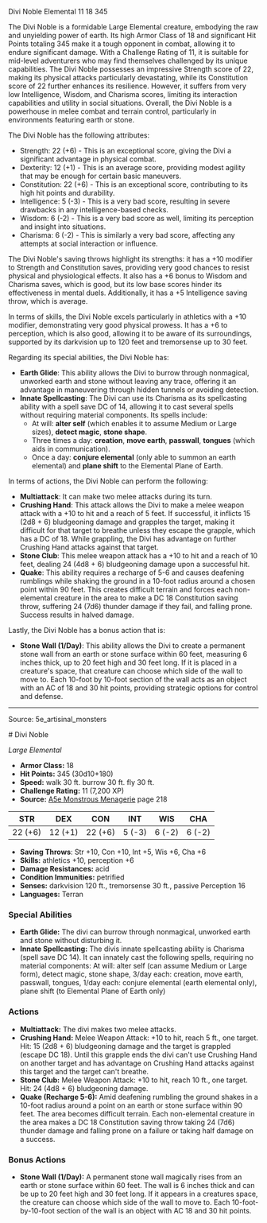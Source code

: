 <MonsterName/>Divi Noble</MonsterName>
<CreatureType/>Elemental</CreatureType>
<CR/>11</CR>
<AC/>18</AC>
<HP/>345</HP>
<summary>The Divi Noble is a formidable Large Elemental creature, embodying the raw and unyielding power of earth. Its high Armor Class of 18 and significant Hit Points totaling 345 make it a tough opponent in combat, allowing it to endure significant damage. With a Challenge Rating of 11, it is suitable for mid-level adventurers who may find themselves challenged by its unique capabilities. The Divi Noble possesses an impressive Strength score of 22, making its physical attacks particularly devastating, while its Constitution score of 22 further enhances its resilience. However, it suffers from very low Intelligence, Wisdom, and Charisma scores, limiting its interaction capabilities and utility in social situations. Overall, the Divi Noble is a powerhouse in melee combat and terrain control, particularly in environments featuring earth or stone.</summary>

<detail>

The Divi Noble has the following attributes:

- Strength: 22 (+6) - This is an exceptional score, giving the Divi a significant advantage in physical combat.
- Dexterity: 12 (+1) - This is an average score, providing modest agility that may be enough for certain basic maneuvers.
- Constitution: 22 (+6) - This is an exceptional score, contributing to its high hit points and durability.
- Intelligence: 5 (-3) - This is a very bad score, resulting in severe drawbacks in any intelligence-based checks.
- Wisdom: 6 (-2) - This is a very bad score as well, limiting its perception and insight into situations.
- Charisma: 6 (-2) - This is similarly a very bad score, affecting any attempts at social interaction or influence.

The Divi Noble's saving throws highlight its strengths: it has a +10 modifier to Strength and Constitution saves, providing very good chances to resist physical and physiological effects. It also has a +6 bonus to Wisdom and Charisma saves, which is good, but its low base scores hinder its effectiveness in mental duels. Additionally, it has a +5 Intelligence saving throw, which is average.

In terms of skills, the Divi Noble excels particularly in athletics with a +10 modifier, demonstrating very good physical prowess. It has a +6 to perception, which is also good, allowing it to be aware of its surroundings, supported by its darkvision up to 120 feet and tremorsense up to 30 feet.

Regarding its special abilities, the Divi Noble has:

- **Earth Glide**: This ability allows the Divi to burrow through nonmagical, unworked earth and stone without leaving any trace, offering it an advantage in maneuvering through hidden tunnels or avoiding detection.
- **Innate Spellcasting**: The Divi can use its Charisma as its spellcasting ability with a spell save DC of 14, allowing it to cast several spells without requiring material components. Its spells include:
  - At will: **alter self** (which enables it to assume Medium or Large sizes), **detect magic**, **stone shape**.
  - Three times a day: **creation**, **move earth**, **passwall**, **tongues** (which aids in communication).
  - Once a day: **conjure elemental** (only able to summon an earth elemental) and **plane shift** to the Elemental Plane of Earth.

In terms of actions, the Divi Noble can perform the following:

- **Multiattack**: It can make two melee attacks during its turn.
- **Crushing Hand**: This attack allows the Divi to make a melee weapon attack with a +10 to hit and a reach of 5 feet. If successful, it inflicts 15 (2d8 + 6) bludgeoning damage and grapples the target, making it difficult for that target to breathe unless they escape the grapple, which has a DC of 18. While grappling, the Divi has advantage on further Crushing Hand attacks against that target.
- **Stone Club**: This melee weapon attack has a +10 to hit and a reach of 10 feet, dealing 24 (4d8 + 6) bludgeoning damage upon a successful hit.
- **Quake**: This ability requires a recharge of 5-6 and causes deafening rumblings while shaking the ground in a 10-foot radius around a chosen point within 90 feet. This creates difficult terrain and forces each non-elemental creature in the area to make a DC 18 Constitution saving throw, suffering 24 (7d6) thunder damage if they fail, and falling prone. Success results in halved damage.

Lastly, the Divi Noble has a bonus action that is:

- **Stone Wall (1/Day)**: This ability allows the Divi to create a permanent stone wall from an earth or stone surface within 60 feet, measuring 6 inches thick, up to 20 feet high and 30 feet long. If it is placed in a creature's space, that creature can choose which side of the wall to move to. Each 10-foot by 10-foot section of the wall acts as an object with an AC of 18 and 30 hit points, providing strategic options for control and defense.</detail>



---

Source: 5e_artisinal_monsters

<statblock>
# Divi Noble

*Large* *Elemental*

- **Armor Class:** 18
- **Hit Points:** 345 (30d10+180)
- **Speed:** walk 30 ft. burrow 30 ft. fly 30 ft.
- **Challenge Rating:** 11 (7,200 XP)
- **Source:** [A5e Monstrous Menagerie](https://enpublishingrpg.com/products/level-up-monstrous-menagerie-a5e) page 218

| STR | DEX | CON | INT | WIS | CHA |
| --- | --- | --- | --- | --- | --- |
| 22 (+6) | 12 (+1) | 22 (+6) | 5 (-3) | 6 (-2) | 6 (-2) |

- **Saving Throws**: Str +10, Con +10, Int +5, Wis +6, Cha +6
- **Skills:** athletics +10, perception +6
- **Damage Resistances:** acid
- **Condition Immunities:** petrified
- **Senses:** darkvision 120 ft., tremorsense 30 ft., passive Perception 16
- **Languages:** Terran

### Special Abilities

- **Earth Glide:** The divi can burrow through nonmagical, unworked earth and stone without disturbing it.
- **Innate Spellcasting:** The divis innate spellcasting ability is Charisma (spell save DC 14). It can innately cast the following spells, requiring no material components: At will: alter self (can assume Medium or Large form), detect magic, stone shape, 3/day each: creation, move earth, passwall, tongues, 1/day each: conjure elemental (earth elemental only), plane shift (to Elemental Plane of Earth only)

### Actions

- **Multiattack:** The divi makes two melee attacks.
- **Crushing Hand:** Melee Weapon Attack: +10 to hit, reach 5 ft., one target. Hit: 15 (2d8 + 6) bludgeoning damage  and the target is grappled (escape DC 18). Until this grapple ends  the divi can't use Crushing Hand on another target and has advantage on Crushing Hand attacks against this target  and the target can't breathe.
- **Stone Club:** Melee Weapon Attack: +10 to hit, reach 10 ft., one target. Hit: 24 (4d8 + 6) bludgeoning damage.
- **Quake (Recharge 5-6):** Amid deafening rumbling  the ground shakes in a 10-foot radius around a point on an earth or stone surface within 90 feet. The area becomes difficult terrain. Each non-elemental creature in the area makes a DC 18 Constitution saving throw  taking 24 (7d6) thunder damage and falling prone on a failure or taking half damage on a success.

### Bonus Actions

- **Stone Wall (1/Day):** A permanent stone wall magically rises from an earth or stone surface within 60 feet. The wall is 6 inches thick and can be up to 20 feet high and 30 feet long. If it appears in a creatures space, the creature can choose which side of the wall to move to. Each 10-foot-by-10-foot section of the wall is an object with AC 18 and 30 hit points.


</statblock>


